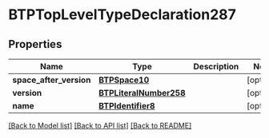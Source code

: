 # BTPTopLevelTypeDeclaration287

## Properties
Name | Type | Description | Notes
------------ | ------------- | ------------- | -------------
**space_after_version** | [**BTPSpace10**](BTPSpace10.md) |  | [optional] 
**version** | [**BTPLiteralNumber258**](BTPLiteralNumber258.md) |  | [optional] 
**name** | [**BTPIdentifier8**](BTPIdentifier8.md) |  | [optional] 

[[Back to Model list]](../README.md#documentation-for-models) [[Back to API list]](../README.md#documentation-for-api-endpoints) [[Back to README]](../README.md)


